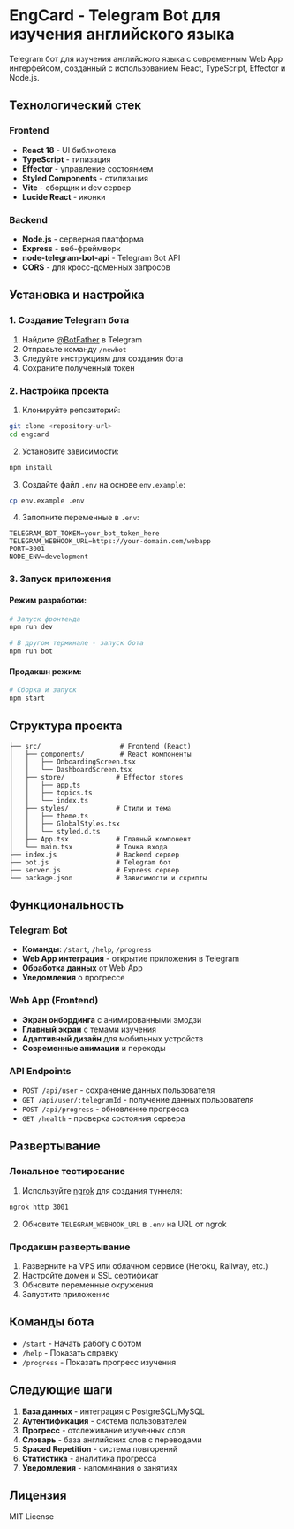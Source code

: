 # EngCard - Telegram Bot для изучения английского языка

Telegram бот для изучения английского языка с современным Web App интерфейсом, созданный с использованием React, TypeScript, Effector и Node.js.

## Технологический стек

### Frontend
- **React 18** - UI библиотека
- **TypeScript** - типизация
- **Effector** - управление состоянием
- **Styled Components** - стилизация
- **Vite** - сборщик и dev сервер
- **Lucide React** - иконки

### Backend
- **Node.js** - серверная платформа
- **Express** - веб-фреймворк
- **node-telegram-bot-api** - Telegram Bot API
- **CORS** - для кросс-доменных запросов

## Установка и настройка

### 1. Создание Telegram бота

1. Найдите [@BotFather](https://t.me/botfather) в Telegram
2. Отправьте команду `/newbot`
3. Следуйте инструкциям для создания бота
4. Сохраните полученный токен

### 2. Настройка проекта

1. Клонируйте репозиторий:
```bash
git clone <repository-url>
cd engcard
```

2. Установите зависимости:
```bash
npm install
```

3. Создайте файл `.env` на основе `env.example`:
```bash
cp env.example .env
```

4. Заполните переменные в `.env`:
```env
TELEGRAM_BOT_TOKEN=your_bot_token_here
TELEGRAM_WEBHOOK_URL=https://your-domain.com/webapp
PORT=3001
NODE_ENV=development
```

### 3. Запуск приложения

#### Режим разработки:
```bash
# Запуск фронтенда
npm run dev

# В другом терминале - запуск бота
npm run bot
```

#### Продакшн режим:
```bash
# Сборка и запуск
npm start
```

## Структура проекта

```
├── src/                    # Frontend (React)
│   ├── components/         # React компоненты
│   │   ├── OnboardingScreen.tsx
│   │   └── DashboardScreen.tsx
│   ├── store/             # Effector stores
│   │   ├── app.ts
│   │   ├── topics.ts
│   │   └── index.ts
│   ├── styles/            # Стили и тема
│   │   ├── theme.ts
│   │   ├── GlobalStyles.tsx
│   │   └── styled.d.ts
│   ├── App.tsx            # Главный компонент
│   └── main.tsx           # Точка входа
├── index.js               # Backend сервер
├── bot.js                 # Telegram бот
├── server.js              # Express сервер
└── package.json           # Зависимости и скрипты
```

## Функциональность

### Telegram Bot
- **Команды**: `/start`, `/help`, `/progress`
- **Web App интеграция** - открытие приложения в Telegram
- **Обработка данных** от Web App
- **Уведомления** о прогрессе

### Web App (Frontend)
- **Экран онбординга** с анимированными эмодзи
- **Главный экран** с темами изучения
- **Адаптивный дизайн** для мобильных устройств
- **Современные анимации** и переходы

### API Endpoints
- `POST /api/user` - сохранение данных пользователя
- `GET /api/user/:telegramId` - получение данных пользователя
- `POST /api/progress` - обновление прогресса
- `GET /health` - проверка состояния сервера

## Развертывание

### Локальное тестирование
1. Используйте [ngrok](https://ngrok.com/) для создания туннеля:
```bash
ngrok http 3001
```

2. Обновите `TELEGRAM_WEBHOOK_URL` в `.env` на URL от ngrok

### Продакшн развертывание
1. Разверните на VPS или облачном сервисе (Heroku, Railway, etc.)
2. Настройте домен и SSL сертификат
3. Обновите переменные окружения
4. Запустите приложение

## Команды бота

- `/start` - Начать работу с ботом
- `/help` - Показать справку
- `/progress` - Показать прогресс изучения

## Следующие шаги

1. **База данных** - интеграция с PostgreSQL/MySQL
2. **Аутентификация** - система пользователей
3. **Прогресс** - отслеживание изученных слов
4. **Словарь** - база английских слов с переводами
5. **Spaced Repetition** - система повторений
6. **Статистика** - аналитика прогресса
7. **Уведомления** - напоминания о занятиях

## Лицензия

MIT License
